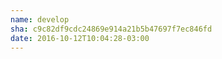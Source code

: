 ```yaml
---
name: develop
sha: c9c82df9cdc24869e914a21b5b47697f7ec846fd
date: 2016-10-12T10:04:28-03:00
---
```

